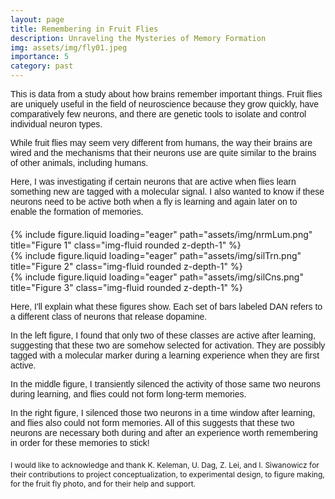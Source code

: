```yaml
---
layout: page
title: Remembering in Fruit Flies
description: Unraveling the Mysteries of Memory Formation
img: assets/img/fly01.jpeg
importance: 5
category: past
---
```


<style>
    /* Custom CSS for formatting */
    .paragraph {
        margin-bottom: 10px; /* Add margin bottom for paragraphs */
        font-family: Arial, Helvetica, sans-serif; /* Change font family */
    }
    .figure-container {
        margin-top: 20px; /* Add margin to the top of the figure container */
    }
    .acknowledgment {
        font-size: 12px; /* Adjust font size for acknowledgment text */
        margin-top: 20px; /* Add margin to the top of the acknowledgment */
    }
</style>

<div class="row">
    <div class="col-12 mt-3 mt-md-0">
        <p class="paragraph">
            This is data from a study about how brains remember important things. Fruit flies are uniquely useful in the field of neuroscience because they grow quickly, have comparatively few neurons, and there are genetic tools to isolate and control individual neuron types.
        </p>
        <p class="paragraph">
            While fruit flies may seem very different from humans, the way their brains are wired and the mechanisms that their neurons use are quite similar to the brains of other animals, including humans.
        </p>
        <p class="paragraph">
            Here, I was investigating if certain neurons that are active when flies learn something new are tagged with a molecular signal. I also wanted to know if these neurons need to be active both when a fly is learning and again later on to enable the formation of memories.
        </p>
    </div>
</div>

<div class="row figure-container">
    <div class="col-sm mt-3 mt-md-0">
        {% include figure.liquid loading="eager" path="assets/img/nrmLum.png" title="Figure 1" class="img-fluid rounded z-depth-1" %}
    </div>
    <div class="col-sm mt-3 mt-md-0">
        {% include figure.liquid loading="eager" path="assets/img/silTrn.png" title="Figure 2" class="img-fluid rounded z-depth-1" %}
    </div>
    <div class="col-sm mt-3 mt-md-0">
        {% include figure.liquid loading="eager" path="assets/img/silCns.png" title="Figure 3" class="img-fluid rounded z-depth-1" %}
    </div>
</div>

<div class="row">
    <div class="col-12 mt-3 mt-md-0">
        <p class="paragraph">
            Here, I'll explain what these figures show. Each set of bars labeled DAN refers to a different class of neurons that release dopamine.
        </p>
        <p class="paragraph">
            In the left figure, I found that only two of these classes are active after learning, suggesting that these two are somehow selected for activation. They are possibly tagged with a molecular marker during a learning experience when they are first active.
        </p>
        <p class="paragraph">
            In the middle figure, I transiently silenced the activity of those same two neurons during learning, and flies could not form long-term memories.
        </p>
        <p class="paragraph">
            In the right figure, I silenced those two neurons in a time window after learning, and flies also could not form memories. All of this suggests that these two neurons are necessary both during and after an experience worth remembering in order for these memories to stick!
        </p>
    </div>
</div>

<div class="row acknowledgment">
    <div class="col-12">
        <p>
            I would like to acknowledge and thank K. Keleman, U. Dag, Z. Lei, and I. Siwanowicz for their contributions to project conceptualization, to experimental design, to figure making, for the fruit fly photo, and for their help and support.
        </p>
    </div>
</div>
